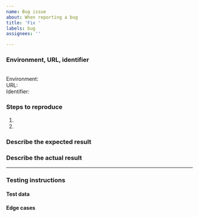 ```yaml
---
name: Bug issue
about: When reporting a bug
title: 'Fix '
labels: bug
assignees: ''

---
```


<!--
Check the following when creating an issue:
* Did you add a proper title?
  * Start with a verb e.g. _Fix_ or _Update_ (imperative mood)
  * Only a capital at the start of the title (except for brand names e.g. _GitHub_)
  * No punctuation
* Did you add it in the right project ([Development](https://github.com/orgs/Phished-BV/projects/2/views/1))?
* Did you add the correct labels?
-->

### Environment, URL, identifier

<br />Environment: ` `
<br />URL: ` `
<br />Identifier: ` `

### Steps to reproduce
<!-- steps to reproduce the behaviour -->

1.
2.

### Describe the expected result

### Describe the actual result
<!-- specifications, designs, screenshots, videos, information for QA -->

---

### Testing instructions

#### Test data
<!-- database tables, environment variables, feature flags, Postman collection, permissions -->

#### Edge cases
<!-- non-happy paths that should be tested -->
